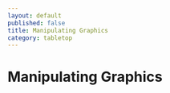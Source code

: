 ```yaml
---
layout: default
published: false
title: Manipulating Graphics
category: tabletop
---
```


# Manipulating Graphics